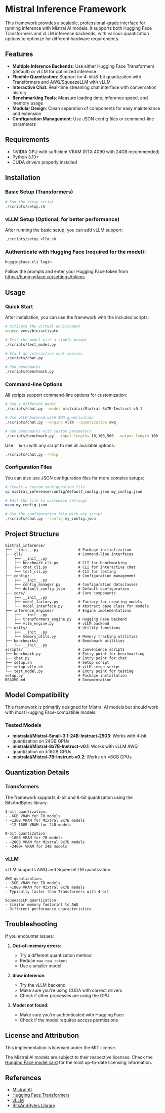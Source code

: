 # Mistral Inference Framework

This framework provides a scalable, professional-grade interface for running inference with Mistral AI models. It supports both Hugging Face Transformers and vLLM inference backends, with various quantization options to optimize for different hardware requirements.

## Features

- **Multiple Inference Backends**: Use either Hugging Face Transformers (default) or vLLM for optimized inference
- **Flexible Quantization**: Support for 4-bit/8-bit quantization with Transformers and AWQ/SqueezeLLM with vLLM
- **Interactive Chat**: Real-time streaming chat interface with conversation history
- **Benchmarking Tools**: Measure loading time, inference speed, and memory usage
- **Modular Design**: Clean separation of components for easy maintenance and extension
- **Configuration Management**: Use JSON config files or command-line parameters

## Requirements

- NVIDIA GPU with sufficient VRAM (RTX 4090 with 24GB recommended)
- Python 3.10+
- CUDA drivers properly installed

## Installation

### Basic Setup (Transformers)

```bash
# Run the setup script
./scripts/setup.sh
```

### vLLM Setup (Optional, for better performance)

After running the basic setup, you can add vLLM support:

```bash
./scripts/setup_vllm.sh
```

### Authenticate with Hugging Face (required for the model):

```bash
huggingface-cli login
```

Follow the prompts and enter your Hugging Face token from https://huggingface.co/settings/tokens

## Usage

### Quick Start

After installation, you can use the framework with the included scripts:

```bash
# Activate the virtual environment
source venv/bin/activate

# Test the model with a simple prompt
./scripts/test_model.py

# Start an interactive chat session
./scripts/chat.py

# Run benchmarks
./scripts/benchmark.py
```

### Command-line Options

All scripts support command-line options for customization:

```bash
# Use a different model
./scripts/chat.py --model mistralai/Mixtral-8x7B-Instruct-v0.1

# Use vLLM backend with AWQ quantization
./scripts/chat.py --engine vllm --quantization awq

# Run benchmarks with custom parameters
./scripts/benchmark.py --input-lengths 10,100,500 --output-length 100
```

Use `--help` with any script to see all available options:

```bash
./scripts/chat.py --help
```

### Configuration Files

You can also use JSON configuration files for more complex setups:

```bash
# Create a custom configuration file
cp mistral_inference/config/default_config.json my_config.json

# Edit the file to customize settings
nano my_config.json

# Use the configuration file with any script
./scripts/chat.py --config my_config.json
```

## Project Structure

```
mistral_inference/
├── __init__.py                  # Package initialization
├── cli/                         # Command-line interfaces
│   ├── __init__.py
│   ├── benchmark_cli.py         # CLI for benchmarking
│   ├── chat_cli.py              # CLI for interactive chat
│   └── test_cli.py              # CLI for testing
├── config/                      # Configuration management
│   ├── __init__.py
│   ├── config_manager.py        # Configuration dataclasses
│   └── default_config.json      # Default configuration
├── core/                        # Core components
│   ├── __init__.py
│   ├── model_factory.py         # Factory for creating models
│   └── model_interface.py       # Abstract base class for models
├── inference_engines/           # Engine implementations
│   ├── __init__.py
│   ├── transformers_engine.py   # Hugging Face backend
│   └── vllm_engine.py           # vLLM backend
├── utils/                       # Utility functions
│   ├── __init__.py
│   └── memory_utils.py          # Memory tracking utilities
├── benchmarks/                  # Benchmark utilities
│   └── __init__.py
scripts/                         # Convenience scripts
├── benchmark.py                 # Entry point for benchmarking
├── chat.py                      # Entry point for chat
├── setup.sh                     # Setup script
├── setup_vllm.sh                # vLLM setup script
└── test_model.py                # Entry point for testing
setup.py                         # Package installation
README.md                        # Documentation
```

## Model Compatibility

This framework is primarily designed for Mistral AI models but should work with most Hugging Face-compatible models:

### Tested Models

- **mistralai/Mistral-Small-3.1-24B-Instruct-2503**: Works with 4-bit quantization on 24GB GPUs
- **mistralai/Mixtral-8x7B-Instruct-v0.1**: Works with vLLM AWQ quantization on ≥16GB GPUs
- **mistralai/Mistral-7B-Instruct-v0.2**: Works on ≥8GB GPUs

## Quantization Details

### Transformers

The framework supports 4-bit and 8-bit quantization using the BitsAndBytes library:

```
4-bit quantization:
- ~6GB VRAM for 7B models
- ~12GB VRAM for Mixtral 8x7B models
- ~12-16GB VRAM for 24B models

8-bit quantization:
- ~10GB VRAM for 7B models
- ~20GB VRAM for Mixtral 8x7B models
- ~24GB+ VRAM for 24B models
```

### vLLM

vLLM supports AWQ and SqueezeLLM quantization:

```
AWQ quantization:
- ~5GB VRAM for 7B models
- ~10GB VRAM for Mixtral 8x7B models
- Typically faster than Transformers with 4-bit

SqueezeLLM quantization:
- Similar memory footprint to AWQ
- Different performance characteristics
```

## Troubleshooting

If you encounter issues:

1. **Out-of-memory errors**:
   - Try a different quantization method
   - Reduce `max_new_tokens`
   - Use a smaller model

2. **Slow inference**:
   - Try the vLLM backend
   - Make sure you're using CUDA with correct drivers
   - Check if other processes are using the GPU

3. **Model not found**:
   - Make sure you're authenticated with Hugging Face
   - Check if the model requires access permissions

## License and Attribution

This implementation is licensed under the MIT license.

The Mistral AI models are subject to their respective licenses. Check the [Hugging Face model card](https://huggingface.co/mistralai) for the most up-to-date licensing information.

## References

- [Mistral AI](https://mistral.ai/)
- [Hugging Face Transformers](https://huggingface.co/docs/transformers/index)
- [vLLM](https://github.com/vllm-project/vllm)
- [BitsAndBytes Library](https://github.com/TimDettmers/bitsandbytes)
